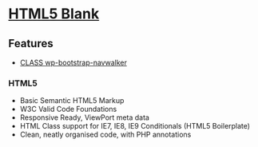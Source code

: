 # [HTML5 Blank](http://html5blank.com)


## Features
* [CLASS wp-bootstrap-navwalker](https://github.com/wp-bootstrap/wp-bootstrap-navwalker)
### HTML5
* Basic Semantic HTML5 Markup
* W3C Valid Code Foundations
* Responsive Ready, ViewPort meta data
* HTML Class support for IE7, IE8, IE9 Conditionals (HTML5 Boilerplate)
* Clean, neatly organised code, with PHP annotations

